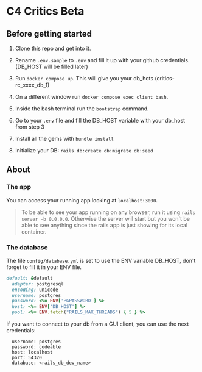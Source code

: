 # C4 Critics Beta

## Before getting started

1. Clone this repo and get into it.

2. Rename `.env.sample` to `.env` and fill it up with your github credentials. (DB_HOST will be filled later)

3. Run `docker compose up`. This will give you your db_hots (critics-rc_xxxx_db_1)

4. On a different window run `docker compose exec client bash`.

5. Inside the bash terminal run the `bootstrap` command.

6. Go to your `.env` file and fill the DB_HOST variable with your db_host from step 3

7. Install all the gems with `bundle install`

8. Initialize your DB: `rails db:create db:migrate db:seed`

## About

### The app

You can access your running app looking at `localhost:3000`.

> To be able to see your app running on any browser, run it using `rails server -b 0.0.0.0`.
> Otherwise the server will start but you won't be able to see anything since the rails app is just showing for its local container.

### The database

The file `config/database.yml` is set to use the ENV variable DB_HOST, don't forget to fill it in your ENV file.

```ruby
default: &default
  adapter: postgresql
  encoding: unicode
  username: postgres
  password: <%= ENV['PGPASSWORD'] %>
  host: <%= ENV['DB_HOST'] %>
  pool: <%= ENV.fetch("RAILS_MAX_THREADS") { 5 } %>
```

If you want to connect to your db from a GUI client, you can use the next credentials:

```
  username: postgres
  password: codeable
  host: localhost
  port: 54320
  database: <rails_db_dev_name>
```
